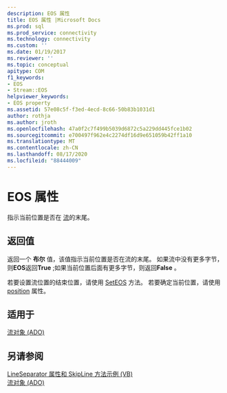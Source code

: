 ```yaml
---
description: EOS 属性
title: EOS 属性 |Microsoft Docs
ms.prod: sql
ms.prod_service: connectivity
ms.technology: connectivity
ms.custom: ''
ms.date: 01/19/2017
ms.reviewer: ''
ms.topic: conceptual
apitype: COM
f1_keywords:
- EOS
- Stream::EOS
helpviewer_keywords:
- EOS property
ms.assetid: 57e08c5f-f3ed-4ecd-8c66-50b83b1031d1
author: rothja
ms.author: jroth
ms.openlocfilehash: 47a0f2c7f499b5039d6872c5a229dd445fce1b02
ms.sourcegitcommit: e700497f962e4c2274df16d9e651059b42ff1a10
ms.translationtype: MT
ms.contentlocale: zh-CN
ms.lasthandoff: 08/17/2020
ms.locfileid: "88444009"
---
```

# <a name="eos-property"></a>EOS 属性
指示当前位置是否在 [流](../../../ado/reference/ado-api/stream-object-ado.md)的末尾。  
  
## <a name="return-values"></a>返回值  
 返回一个 **布尔** 值，该值指示当前位置是否在流的末尾。 如果流中没有更多字节，则**EOS**返回**True** ;如果当前位置后面有更多字节，则返回**False** 。  
  
 若要设置流位置的结束位置，请使用 [SetEOS](../../../ado/reference/ado-api/seteos-method.md) 方法。 若要确定当前位置，请使用 [position](../../../ado/reference/ado-api/position-property-ado.md) 属性。  
  
## <a name="applies-to"></a>适用于  
 [流对象 (ADO)](../../../ado/reference/ado-api/stream-object-ado.md)  
  
## <a name="see-also"></a>另请参阅  
 [LineSeparator 属性和 SkipLine 方法示例 (VB) ](../../../ado/reference/ado-api/eos-and-lineseparator-properties-and-skipline-method-example-vb.md)   
 [流对象 (ADO)](../../../ado/reference/ado-api/stream-object-ado.md)

